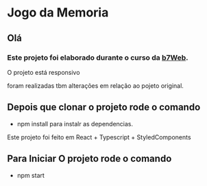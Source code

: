 # Jogo da Memoria 


## Olá 

### Este projeto foi elaborado durante o curso da [b7Web](https://www.b7web.com.br).

O projeto está responsivo

foram realizadas tbm alterações em relação ao pojeto original.

## Depois que clonar o projeto rode o comando 
-   npm install
        para instalr as dependencias.

Este projeto foi feito em React + Typescript + StyledComponents

## Para Iniciar O projeto rode o comando
-   npm start